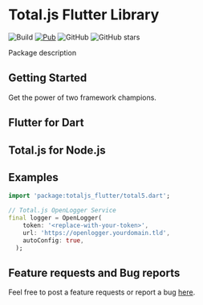 # Total.js Flutter Library

![Build](https://github.com/mikebaumgart/total.js_flutter/workflows/build/badge.svg)
[![Pub](https://img.shields.io/pub/v/flutter_package_template.svg)](https://github.com/mikebaumgart/total.js_flutter/)
![GitHub](https://img.shields.io/github/license/mikebaumgart/total.js_flutter)
![GitHub stars](https://img.shields.io/github/stars/mikebaumgart/total.js_flutter?style=social)

Package description

## Getting Started

Get the power of two framework champions.

## Flutter for Dart

## Total.js for Node.js


## Examples

```dart
import 'package:totaljs_flutter/total5.dart';

// Total.js OpenLogger Service
final logger = OpenLogger(
    token: '<replace-with-your-token>',
    url: 'https://openlogger.yourdomain.tld',
    autoConfig: true,
  );
```

## Feature requests and Bug reports

Feel free to post a feature requests or report a bug [here](https://github.com/mikebaumgart/total.js_flutter/issues).
